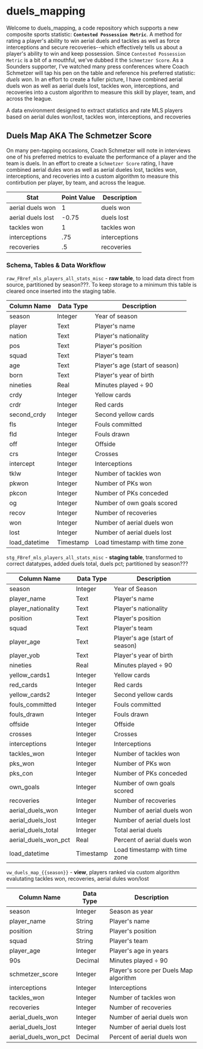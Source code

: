# duels_mapping

Welcome to duels_mapping, a code repository which supports a new composite sports statistic: **`Contested Possession Metric`**. A method for rating a player's ability to win aerial duels and tackles as well as force interceptions and secure recoveries--which effectively tells us about a player's ability to win and keep possession. Since `Contested Possession Metric` is a bit of a mouthful, we've dubbed it the `Schmetzer Score`. As a Sounders supporter, I've watched many press conferences where Coach Schmetzer will tap his pen on the table and reference his preferred statistic: _duels won_. In an effort to create a fuller picture, I have combined aerial duels won as well as aerial duels lost, tackles won, interceptions, and recoveries into a custom algorithm to measure this skill by player, team, and across the league.

<!-- REVISE -->

A data environment designed to extract statistics and rate MLS players based on aerial dules won/lost, tackles won, interceptions, and recoveries

## Duels Map AKA The Schmetzer Score

On many pen-tapping occasions, Coach Schmetzer will note in interviews one of his preferred metrics to evaluate the performance of a player and the team is duels. In an effort to create a `Schmetzer Score` rating, I have combined aerial dules won as well as aerial dueles lost, tackles won, interceptions, and recoveries into a custom algorithm to measure this contirbution per player, by team, and across the league.

<!-- ??? should this be a dim table? -->

| Stat              | Point Value | Description   |
| ----------------- | ----------- | ------------- |
| aerial duels won  | 1           | duels won     |
| aerial duels lost | -0.75       | duels lost    |
| tackles won       | 1           | tackles won   |
| interceptions     | .75         | interceptions |
| recoveries        | .5          | recoveries    |

### Schema, Tables & Data Workflow

`raw_FBref_mls_players_all_stats_misc` - **raw table**, to load data direct from source, partitioned by season???. To keep storage to a minimum this table is cleared once inserted into the staging table.

| Column Name   | Data Type | Description                    |
| ------------- | --------- | ------------------------------ |
| season        | Integer   | Year of season                 |
| player        | Text      | Player's name                  |
| nation        | Text      | Player's nationality           |
| pos           | Text      | Player's position              |
| squad         | Text      | Player's team                  |
| age           | Text      | Player's age (start of season) |
| born          | Text      | Player's year of birth         |
| nineties      | Real      | Minutes played ÷ 90            |
| crdy          | Integer   | Yellow cards                   |
| crdr          | Integer   | Red cards                      |
| second_crdy   | Integer   | Second yellow cards            |
| fls           | Integer   | Fouls committed                |
| fld           | Integer   | Fouls drawn                    |
| off           | Integer   | Offside                        |
| crs           | Integer   | Crosses                        |
| intercept     | Integer   | Interceptions                  |
| tklw          | Integer   | Number of tackles won          |
| pkwon         | Integer   | Number of PKs won              |
| pkcon         | Integer   | Number of PKs conceded         |
| og            | Integer   | Number of own goals scored     |
| recov         | Integer   | Number of recoveries           |
| won           | Integer   | Number of aerial duels won     |
| lost          | Integer   | Number of aerial duels lost    |
| load_datetime | Timestamp | Load timestamp with time zone  |

`stg_FBref_mls_players_all_stats_misc` - **staging table**, transformed to correct datatypes, added duels total, duels pct; partitioned by season???

| Column Name          | Data Type | Description                    |
| -------------------- | --------- | ------------------------------ |
| season               | Integer   | Year of Season                 |
| player_name          | Text      | Player's name                  |
| player_nationality   | Text      | Player's nationality           |
| position             | Text      | Player's position              |
| squad                | Text      | Player's team                  |
| player_age           | Text      | Player's age (start of season) |
| player_yob           | Text      | Player's year of birth         |
| nineties             | Real      | Minutes played ÷ 90            |
| yellow_cards1        | Integer   | Yellow cards                   |
| red_cards            | Integer   | Red cards                      |
| yellow_cards2        | Integer   | Second yellow cards            |
| fouls_committed      | Integer   | Fouls committed                |
| fouls_drawn          | Integer   | Fouls drawn                    |
| offside              | Integer   | Offside                        |
| crosses              | Integer   | Crosses                        |
| interceptions        | Integer   | Interceptions                  |
| tackles_won          | Integer   | Number of tackles won          |
| pks_won              | Integer   | Number of PKs won              |
| pks_con              | Integer   | Number of PKs conceded         |
| own_goals            | Integer   | Number of own goals scored     |
| recoveries           | Integer   | Number of recoveries           |
| aerial_duels_won     | Integer   | Number of aerial duels won     |
| aerial_duels_lost    | Integer   | Number of aerial duels lost    |
| aerial_duels_total   | Integer   | Total aerial duels             |
| aerial_duels_won_pct | Real      | Percent of aerial duels won    |
| load_datetime        | Timestamp | Load timestamp with time zone  |

`vw_duels_map_{{season}}` - **view**, players ranked via custom algorithm evalutating tackles won, recoveries, aerial dules won/lost

<!-- DO WE NEED SEASON? -->

| Column Name          | Data Type | Description                            |
| -------------------- | --------- | -------------------------------------- |
| season               | Integer   | Season as year                         |
| player_name          | String    | Player's name                          |
| position             | String    | Player's position                      |
| squad                | String    | Player's team                          |
| player_age           | Integer   | Player's age in years                  |
| 90s                  | Decimal   | Minutes played ÷ 90                    |
| schmetzer_score      | Integer   | Player's score per Duels Map algorithm |
| interceptions        | Integer   | Interceptions                          |
| tackles_won          | Integer   | Number of tackles won                  |
| recoveries           | Integer   | Number of recoveries                   |
| aerial_duels_won     | Integer   | Number of aerial duels won             |
| aerial_duels_lost    | Integer   | Number of aerial duels lost            |
| aerial_duels_won_pct | Decimal   | Percent of aerial duels won            |
